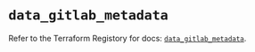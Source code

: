 # `data_gitlab_metadata`

Refer to the Terraform Registory for docs: [`data_gitlab_metadata`](https://registry.terraform.io/providers/gitlabhq/gitlab/16.3.0/docs/data-sources/metadata).
